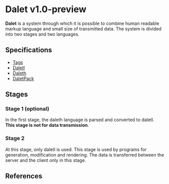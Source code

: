 # Dalet v1.0-preview

**Dalet** is a system through which it is possible to combine human readable markup language and small size of transmitted data. The system is divided into two stages and two languages.

## Specifications

- [Tags](./tags.md)
- [Daletl](./daletl.md)
- [Daleth](./daleth.md)
- [DaletPack](./daletpack.md)

## Stages

### Stage 1 (optional)

In the first stage, the daleth language is parsed and converted to daletl.  **This stage is not for data transmission**.

### Stage 2

At this stage, only daletl is used. This stage is used by programs for generation, modification and rendering. The data is transferred between the server and the client only in this stage.

## References

[^1]: In the first versions only. Decompilation is planned for the future for the sake of devtools.
